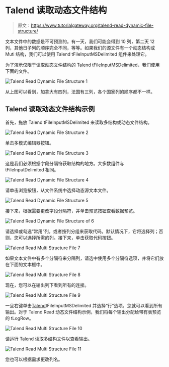 # Talend 读取动态文件结构

> 原文：<https://www.tutorialgateway.org/talend-read-dynamic-file-structure/>

文本文件中的数据是不可预测的。有一天，我们可能会得到 10 列，第二天 12 列，其他日子列的顺序完全不同，等等。如果我们的源文件有一个动态结构或 Muti 结构，我们可以使用 Talend tFileInputMSDelimited 组件来处理它。

为了演示仅限于读取动态文件结构的 Talend tFileInputMSDelimited，我们使用下面的文件。

![Talend Read Dynamic File Structure 1](img/e3524f2fe2657604740b3f3e7945085a.png)

从上图可以看到，加拿大有四列，法国有三列，各个国家列的顺序都不一样。

## Talend 读取动态文件结构示例

首先，拖放 Talend tFileInputMSDelimited 来读取多结构或动态文件结构。

![Talend Read Dynamic File Structure 2](img/fe30dd9e7147851952594323b1804313.png)

单击多模式编辑器按钮。

![Talend Read Dynamic File Structure 3](img/237e2beb6ec7922374bb19dccb98dde6.png)

这是我们必须根据字段分隔符获取结构的地方。大多数组件与 tFileInputDelimited 相同。

![Talend Read Dynamic File Structure 4](img/5c3961210138836f8de827a128478355.png)

请单击浏览按钮，从文件系统中选择动态源文本文件。

![Talend Read Dynamic File Structure 5](img/24aa0116631269615b57d98d41dc845a.png)

接下来，根据需要更改字段分隔符，并单击预览按钮查看数据预览。

![Talend Read Dynamic File Structure of 6](img/fd11f61d313f0d2c5e988cfbdfeac8b4.png)

请选择或勾选“常用”列，或者按列分组来获取代码。默认情况下，它将选择列；否则，您可以选择所需的列。接下来，单击获取代码按钮。

![Talend Read Multi Structure File 7](img/3f953a3fec643c71cad66da4251d38d7.png)

如果文本文件中有多个分隔符来分隔列，请选中使用多个分隔符选项，并将它们放在下面的文本框中。

![Talend Read Multi Structure File 8](img/7f688500bb5339257e7f8d23825c1bd6.png)

现在，您可以在输出列下看到所有的连接。

![Talend Read Multi Structure File 9](img/8e6f96d32e2b02fd8bedb40b7b8ed5e5.png)

一旦右键单击[Talend](https://www.tutorialgateway.org/talend-tutorial/)tFileInputMSDelimited 并选择“行”选项，您就可以看到所有输出。对于 Talend Read 动态文件结构示例，我们将每个输出分配给带有表预览的 tLogRow。

![Talend Read Multi Structure File 10](img/d74e4b0ddc0fd8d5948b985d7b382e82.png)

请运行 Talend 读取多结构文件以查看输出。

![Talend Read Multi Structure File 11](img/8e1b9d71dca2e6f3f035e3163d9028d5.png)

您也可以根据需求更改列名。